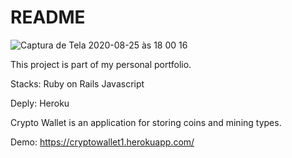 # README

![Captura de Tela 2020-08-25 às 18 00 16](https://user-images.githubusercontent.com/59852101/91376579-c5cf7c80-e7f3-11ea-817b-e83e25754c5a.png)

This project is part of my personal portfolio. 

Stacks:
Ruby on Rails
Javascript

Deply:
Heroku

Crypto Wallet is an application for storing coins and mining types.

Demo: https://cryptowallet1.herokuapp.com/

